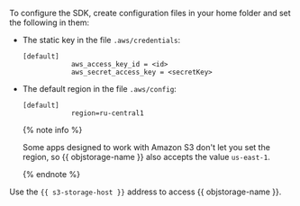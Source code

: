 To configure the SDK, create configuration files in your home folder and set the following in them:

- The static key in the file `.aws/credentials`:

   ```
   [default]
               aws_access_key_id = <id>
               aws_secret_access_key = <secretKey>
   ```

- The default region in the file `.aws/config`:

   ```
   [default]
               region=ru-central1
   ```

   {% note info %}

   Some apps designed to work with Amazon S3 don't let you set the region, so {{ objstorage-name }} also accepts the value `us-east-1`.

   {% endnote %}

Use the `{{ s3-storage-host }}` address to access {{ objstorage-name }}.

